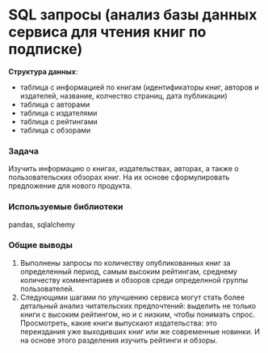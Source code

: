 # SQL запросы (анализ базы данных сервиса для чтения книг по подписке)

**Структура данных**:

- таблица с информацией по книгам (идентификаторы книг, авторов и издателей, название, колчество страниц, дата публикации)
- таблица с авторами
- таблица с издателями
- таблица с рейтингами
- таблица с обзорами

### Задача

Изучить информацию о книгах, издательствах, авторах, а также о пользовательских обзорах книг. На их основе сформулировать предложение для нового продукта.

### Используемые библиотеки

pandas, sqlalchemy

### Общие выводы

1. Выполнены запросы по количеству опубликованных книг за определенный период, самым высоким рейтингам, среднему количеству комментариев и обзоров среди определнной группы пользователей.
2. Следующими шагами по улучшению сервиса могут стать более детальный анализ читательских предпочтений: выделить не только книги с высоким рейтингом, но и с низким, чтобы понимать спрос. Просмотреть, какие книги выпускают издательства: это переиздания уже выходивших книг или же современные новинки. И на основе этого разделения изучить рейтинги и обзоры.
